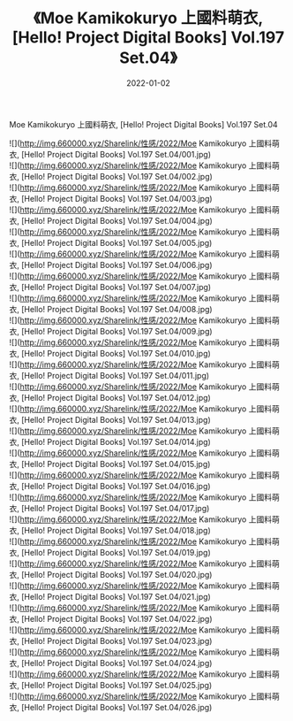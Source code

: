 ﻿---
layout: post
title:  《Moe Kamikokuryo 上國料萌衣, [Hello! Project Digital Books] Vol.197 Set.04》
date:   2022-01-02
img: http://img.660000.xyz/Sharelink/性感/2022/Moe Kamikokuryo 上國料萌衣, [Hello! Project Digital Books] Vol.197 Set.04/000.jpg
categories: [美女, 清纯, 唯美]
---

Moe Kamikokuryo 上國料萌衣, [Hello! Project Digital Books] Vol.197 Set.04

  ![](http://img.660000.xyz/Sharelink/性感/2022/Moe Kamikokuryo 上國料萌衣, [Hello! Project Digital Books] Vol.197 Set.04/001.jpg) <br> ![](http://img.660000.xyz/Sharelink/性感/2022/Moe Kamikokuryo 上國料萌衣, [Hello! Project Digital Books] Vol.197 Set.04/002.jpg) <br> ![](http://img.660000.xyz/Sharelink/性感/2022/Moe Kamikokuryo 上國料萌衣, [Hello! Project Digital Books] Vol.197 Set.04/003.jpg) <br> ![](http://img.660000.xyz/Sharelink/性感/2022/Moe Kamikokuryo 上國料萌衣, [Hello! Project Digital Books] Vol.197 Set.04/004.jpg) <br> ![](http://img.660000.xyz/Sharelink/性感/2022/Moe Kamikokuryo 上國料萌衣, [Hello! Project Digital Books] Vol.197 Set.04/005.jpg) <br> ![](http://img.660000.xyz/Sharelink/性感/2022/Moe Kamikokuryo 上國料萌衣, [Hello! Project Digital Books] Vol.197 Set.04/006.jpg) <br> ![](http://img.660000.xyz/Sharelink/性感/2022/Moe Kamikokuryo 上國料萌衣, [Hello! Project Digital Books] Vol.197 Set.04/007.jpg) <br> ![](http://img.660000.xyz/Sharelink/性感/2022/Moe Kamikokuryo 上國料萌衣, [Hello! Project Digital Books] Vol.197 Set.04/008.jpg) <br> ![](http://img.660000.xyz/Sharelink/性感/2022/Moe Kamikokuryo 上國料萌衣, [Hello! Project Digital Books] Vol.197 Set.04/009.jpg) <br> ![](http://img.660000.xyz/Sharelink/性感/2022/Moe Kamikokuryo 上國料萌衣, [Hello! Project Digital Books] Vol.197 Set.04/010.jpg) <br> ![](http://img.660000.xyz/Sharelink/性感/2022/Moe Kamikokuryo 上國料萌衣, [Hello! Project Digital Books] Vol.197 Set.04/011.jpg) <br> ![](http://img.660000.xyz/Sharelink/性感/2022/Moe Kamikokuryo 上國料萌衣, [Hello! Project Digital Books] Vol.197 Set.04/012.jpg) <br> ![](http://img.660000.xyz/Sharelink/性感/2022/Moe Kamikokuryo 上國料萌衣, [Hello! Project Digital Books] Vol.197 Set.04/013.jpg) <br> ![](http://img.660000.xyz/Sharelink/性感/2022/Moe Kamikokuryo 上國料萌衣, [Hello! Project Digital Books] Vol.197 Set.04/014.jpg) <br> ![](http://img.660000.xyz/Sharelink/性感/2022/Moe Kamikokuryo 上國料萌衣, [Hello! Project Digital Books] Vol.197 Set.04/015.jpg) <br> ![](http://img.660000.xyz/Sharelink/性感/2022/Moe Kamikokuryo 上國料萌衣, [Hello! Project Digital Books] Vol.197 Set.04/016.jpg) <br> ![](http://img.660000.xyz/Sharelink/性感/2022/Moe Kamikokuryo 上國料萌衣, [Hello! Project Digital Books] Vol.197 Set.04/017.jpg) <br> ![](http://img.660000.xyz/Sharelink/性感/2022/Moe Kamikokuryo 上國料萌衣, [Hello! Project Digital Books] Vol.197 Set.04/018.jpg) <br> ![](http://img.660000.xyz/Sharelink/性感/2022/Moe Kamikokuryo 上國料萌衣, [Hello! Project Digital Books] Vol.197 Set.04/019.jpg) <br> ![](http://img.660000.xyz/Sharelink/性感/2022/Moe Kamikokuryo 上國料萌衣, [Hello! Project Digital Books] Vol.197 Set.04/020.jpg) <br> ![](http://img.660000.xyz/Sharelink/性感/2022/Moe Kamikokuryo 上國料萌衣, [Hello! Project Digital Books] Vol.197 Set.04/021.jpg) <br> ![](http://img.660000.xyz/Sharelink/性感/2022/Moe Kamikokuryo 上國料萌衣, [Hello! Project Digital Books] Vol.197 Set.04/022.jpg) <br> ![](http://img.660000.xyz/Sharelink/性感/2022/Moe Kamikokuryo 上國料萌衣, [Hello! Project Digital Books] Vol.197 Set.04/023.jpg) <br> ![](http://img.660000.xyz/Sharelink/性感/2022/Moe Kamikokuryo 上國料萌衣, [Hello! Project Digital Books] Vol.197 Set.04/024.jpg) <br> ![](http://img.660000.xyz/Sharelink/性感/2022/Moe Kamikokuryo 上國料萌衣, [Hello! Project Digital Books] Vol.197 Set.04/025.jpg) <br> ![](http://img.660000.xyz/Sharelink/性感/2022/Moe Kamikokuryo 上國料萌衣, [Hello! Project Digital Books] Vol.197 Set.04/026.jpg) <br>